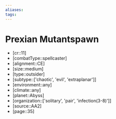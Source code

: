 ```yaml
---
aliases: 
tags: 
---
```


# Prexian Mutantspawn

- [cr::11]
- [combatType::spellcaster]
- [alignment::CE]
- [size::medium]
- [type::outsider]
- [subtype::['chaotic', 'evil', 'extraplanar']]
- [environment::any]
- [climate::any]
- [planet::Abyss]
- [organization::['solitary', 'pair', 'infection(3-8)']]
- [source::AA2]
- [page::35]
